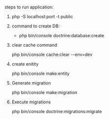 steps to run application:

1. php -S localhost:port -t public

2. command to create DB:

	- php bin/console doctrine:database:create


1. clear cache command

	php bin/console cache:clear --env=dev

2. create enitity
	
	php bin/console make:entity

3. Generate migration

	php bin/console make:migration

5. Execute migrations 

	php bin/console doctrine:migrations:migrate
